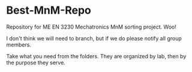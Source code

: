 # Best-MnM-Repo

Repository for ME EN 3230 Mechatronics MnM sorting project. Woo!

I don't think we will need to branch, but if we do please notify all group members. 

Take what you need from the folders. They are organized by lab, then by the purpose they serve. 
